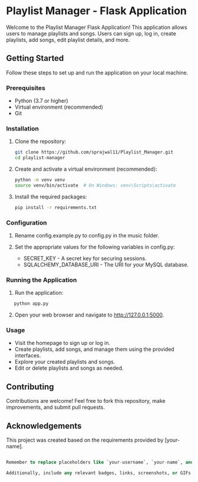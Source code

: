 # Playlist Manager - Flask Application

Welcome to the Playlist Manager Flask Application! This application allows users to manage playlists and songs. Users can sign up, log in, create playlists, add songs, edit playlist details, and more.

## Getting Started

Follow these steps to set up and run the application on your local machine.

### Prerequisites

- Python (3.7 or higher)
- Virtual environment (recommended)
- Git

### Installation

1. Clone the repository:

   ```bash
   git clone https://github.com/sprajwal11/Playlist_Manager.git
   cd playlist-manager
   ```

2. Create and activate a virtual environment (recommended):
    
    ```bash
    python -m venv venv
    source venv/bin/activate  # On Windows: venv\Scripts\activate
    ```

3. Install the required packages:

    ```bash
    pip install -r requirements.txt
    ```


### Configuration

1. Rename config.example.py to config.py in the music folder.

2. Set the appropriate values for the following variables in config.py:

    * SECRET_KEY - A secret key for securing sessions.
    * SQLALCHEMY_DATABASE_URI - The URI for your    MySQL database.


### Running the Application
    
1. Run the application:

 ```bash
    python app.py
```

2. Open your web browser and navigate to http://127.0.0.1:5000.

### Usage

* Visit the homepage to sign up or log in.
* Create playlists, add songs, and manage them using the provided interfaces.
* Explore your created playlists and songs.
* Edit or delete playlists and songs as needed.

## Contributing

Contributions are welcome! Feel free to fork this repository, make improvements, and submit pull requests.

<!-- ## License
This project is licensed under the MIT License. -->

## Acknowledgements

This project was created based on the requirements provided by [your-name].

```sql

Remember to replace placeholders like `your-username`, `your-name`, and update any other specific information as needed. The README provides an overview of the installation process, configuration steps, how to run the application, usage instructions, contribution guidelines, and license information. Feel free to add more sections if your project requires them.

Additionally, include any relevant badges, links, screenshots, or GIFs to enhance the README and make it more visually appealing.
```
